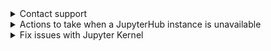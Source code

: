 
<details>

<summary>Contact support</summary>

When contacting support, be sure to include your Cloud ML Platform instance ID. The instance ID can be found under ML Platform -> Instances -> Instance Name.

Clicking on the instance name will open the instance information page. On the "ID" line, you can copy the instance ID by clicking the "Copy" icon.

</details>

<details>

<summary>Actions to take when a JupyterHub instance is unavailable</summary>

In case the JupyterHub interface stops responding, you should reboot the JupyterHub VM instance.

To restart the VM, in the **Cloud Computing** -> **Virtual Machines** section, select the Restart option from the context menu of the JupyterHub VM instance.

You can learn more about managing VM instances in ["Starting, Stopping, and Restarting a VM"](../../../base/iaas/vm-start/manage-vm/vm-state/).

</details>

<details>

<summary>Fix issues with Jupyter Kernel</summary>

The Jupyter Kernel needs to be restarted after installing the libraries or if it hangs. To restart the Kernel, in the JupyterHub interface, select the menu item "Kernel" -> "Restart Kernel".

You can learn more about connecting to the JupyterHub interface in the article [“Connecting to JupyterHub”](../jupyterhub/start/connect/).

</details>
